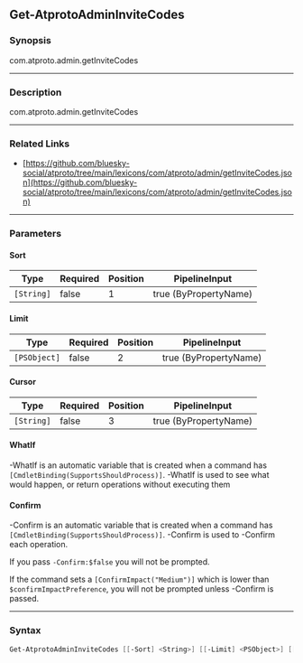 Get-AtprotoAdminInviteCodes
---------------------------




### Synopsis
com.atproto.admin.getInviteCodes



---


### Description

com.atproto.admin.getInviteCodes



---


### Related Links
* [https://github.com/bluesky-social/atproto/tree/main/lexicons/com/atproto/admin/getInviteCodes.json](https://github.com/bluesky-social/atproto/tree/main/lexicons/com/atproto/admin/getInviteCodes.json)





---


### Parameters
#### **Sort**




|Type      |Required|Position|PipelineInput        |
|----------|--------|--------|---------------------|
|`[String]`|false   |1       |true (ByPropertyName)|



#### **Limit**




|Type        |Required|Position|PipelineInput        |
|------------|--------|--------|---------------------|
|`[PSObject]`|false   |2       |true (ByPropertyName)|



#### **Cursor**




|Type      |Required|Position|PipelineInput        |
|----------|--------|--------|---------------------|
|`[String]`|false   |3       |true (ByPropertyName)|



#### **WhatIf**
-WhatIf is an automatic variable that is created when a command has ```[CmdletBinding(SupportsShouldProcess)]```.
-WhatIf is used to see what would happen, or return operations without executing them
#### **Confirm**
-Confirm is an automatic variable that is created when a command has ```[CmdletBinding(SupportsShouldProcess)]```.
-Confirm is used to -Confirm each operation.

If you pass ```-Confirm:$false``` you will not be prompted.


If the command sets a ```[ConfirmImpact("Medium")]``` which is lower than ```$confirmImpactPreference```, you will not be prompted unless -Confirm is passed.



---


### Syntax
```PowerShell
Get-AtprotoAdminInviteCodes [[-Sort] <String>] [[-Limit] <PSObject>] [[-Cursor] <String>] [-WhatIf] [-Confirm] [<CommonParameters>]
```
